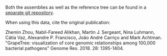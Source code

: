 Both the assemblies as well as the reference tree can be found in a [separate git repository](https://gitlab.ub.uni-bielefeld.de/gi/parac).

When using this data, cite the original publication:

Zhemin Zhou, Nabil-Fareed Alikhan, Martin J. Sergeant, Nina Luhmann, Cátia Vaz, Alexandre P. Francisco, João André Carriço and Mark Achtman. "GrapeTree: visualization of core genomic relationships among 100,000 bacterial pathogens" Genome Res. 2018. 28: 1395-1404.
